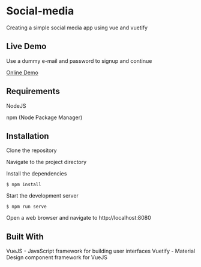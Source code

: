 # Social-media
Creating a simple social media app using vue and vuetify

## Live Demo
Use a dummy e-mail and password to signup and continue

<p>
    <a href="https://voidrlm.github.io/Social-media-VueJS/#/" target="_blank">Online Demo</a>
</p>

## Requirements

NodeJS

npm (Node Package Manager)

## Installation

Clone the repository

Navigate to the project directory

Install the dependencies

``
$ npm install
``

Start the development server

``
$ npm run serve
``

Open a web browser and navigate to http://localhost:8080

## Built With
VueJS - JavaScript framework for building user interfaces
Vuetify - Material Design component framework for VueJS

